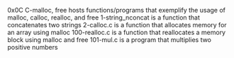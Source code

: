 0x0C C-malloc, free hosts functions/programs that exemplify the usage of malloc, calloc, realloc, and free
1-string_nconcat is a function that concatenates two strings
2-calloc.c is a function that allocates memory for an array using malloc
100-realloc.c is a function that reallocates a memory block using malloc and free
101-mul.c is a program that multiplies two positive numbers
